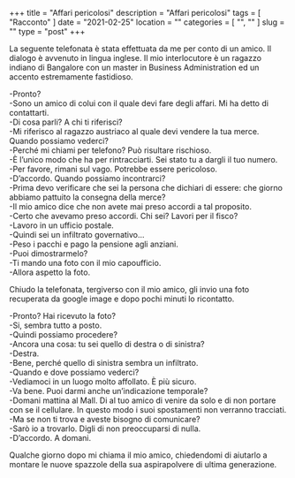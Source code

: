 +++
title = "Affari pericolosi"
description = "Affari pericolosi"
tags = [ "Racconto" ]
date = "2021-02-25"
location = ""
categories = [
  "",
  ""
]
slug = ""
type = "post"
+++

La seguente telefonata è stata effettuata da me per conto di un amico. Il dialogo è avvenuto in lingua inglese. Il mio interlocutore è un ragazzo indiano di Bangalore con un master in Business Administration ed un accento estremamente fastidioso.


-Pronto?<br>
-Sono un amico di colui con il quale devi fare degli affari. Mi ha detto di contattarti.<br>
-Di cosa parli? A chi ti riferisci?<br>
-Mi riferisco al ragazzo austriaco al quale devi vendere la tua merce. Quando possiamo vederci?<br>
-Perché mi chiami per telefono? Può risultare rischioso.<br>
-È l’unico modo che ha per rintracciarti. Sei stato tu a dargli il tuo numero.<br>
-Per favore, rimani sul vago. Potrebbe essere pericoloso.<br>
-D’accordo. Quando possiamo incontrarci?<br>
-Prima devo verificare che sei la persona che dichiari di essere: che giorno abbiamo pattuito la consegna della merce?<br>
-Il mio amico dice che non avete mai preso accordi a tal proposito.<br>
-Certo che avevamo preso accordi. Chi sei? Lavori per il fisco?<br>
-Lavoro in un ufficio postale.<br>
-Quindi sei un infiltrato governativo...<br>
-Peso i pacchi e pago la pensione agli anziani.<br>
-Puoi dimostrarmelo?<br>
-Ti mando una foto con il mio capoufficio.<br>
-Allora aspetto la foto.<br>

Chiudo la telefonata, tergiverso con il mio amico, gli invio una foto recuperata da google image e dopo pochi minuti lo ricontatto.

-Pronto? Hai ricevuto la foto?<br>
-Si, sembra tutto a posto.<br>
-Quindi possiamo procedere?<br>
-Ancora una cosa: tu sei quello di destra o di sinistra?<br>
-Destra.<br>
-Bene, perché quello di sinistra sembra un infiltrato.<br>
-Quando e dove possiamo vederci?<br>
-Vediamoci in un luogo molto affollato. È più sicuro.<br>
-Va bene. Puoi darmi anche un’indicazione temporale?<br>
-Domani mattina al Mall. Di al tuo amico di venire da solo e di non portare con se il cellulare. In questo modo i suoi spostamenti non verranno tracciati.<br>
-Ma se non ti trova e aveste bisogno di comunicare?<br>
-Sarò io a trovarlo. Digli di non preoccuparsi di nulla.<br>
-D’accordo. A domani.<br>

Qualche giorno dopo mi chiama il mio amico, chiedendomi di aiutarlo a montare le nuove spazzole della sua aspirapolvere di ultima generazione.
